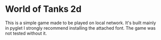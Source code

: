 # World of Tanks 2d
This is a simple game made to be played on local network.
It's built mainly in pyglet
I strongly recommend installing the attached font. The game was not tested without it.